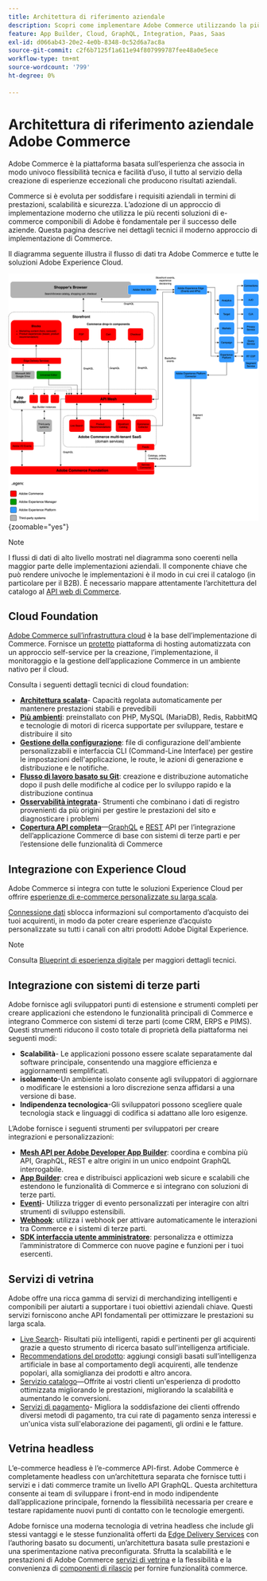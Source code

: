 ```yaml
---
title: Architettura di riferimento aziendale
description: Scopri come implementare Adobe Commerce utilizzando la più recente tecnologia di e-commerce componibile di Adobe.
feature: App Builder, Cloud, GraphQL, Integration, Paas, Saas
exl-id: d066ab43-20e2-4e0b-8348-0c52d6a7ac8a
source-git-commit: c2f6b7125f1a611e94f807999787fee48a0e5ece
workflow-type: tm+mt
source-wordcount: '799'
ht-degree: 0%

---
```


# Architettura di riferimento aziendale Adobe Commerce

Adobe Commerce è la piattaforma basata sull’esperienza che associa in modo univoco flessibilità tecnica e facilità d’uso, il tutto al servizio della creazione di esperienze eccezionali che producono risultati aziendali.

Commerce si è evoluta per soddisfare i requisiti aziendali in termini di prestazioni, scalabilità e sicurezza. L’adozione di un approccio di implementazione moderno che utilizza le più recenti soluzioni di e-commerce componibili di Adobe è fondamentale per il successo delle aziende. Questa pagina descrive nei dettagli tecnici il moderno approccio di implementazione di Commerce.

Il diagramma seguente illustra il flusso di dati tra Adobe Commerce e tutte le soluzioni Adobe Experience Cloud.

![Diagramma architetturale che mostra il modo in cui Adobe Commerce si connette alle soluzioni Experience Cloud](../../assets/playbooks/commerce-architecture-v3.svg){zoomable=&quot;yes&quot;}

>[!NOTE]
>
>I flussi di dati di alto livello mostrati nel diagramma sono coerenti nella maggior parte delle implementazioni aziendali. Il componente chiave che può rendere univoche le implementazioni è il modo in cui crei il catalogo (in particolare per il B2B). È necessario mappare attentamente l’architettura del catalogo al [API web di Commerce](https://developer.adobe.com/commerce/webapi/get-started/).

## Cloud Foundation

[Adobe Commerce sull’infrastruttura cloud](https://experienceleague.adobe.com/en/docs/commerce-cloud-service/user-guide/overview) è la base dell’implementazione di Commerce. Fornisce un [protetto](../../security-and-compliance/shared-responsibility.md) piattaforma di hosting automatizzata con un approccio self-service per la creazione, l’implementazione, il monitoraggio e la gestione dell’applicazione Commerce in un ambiente nativo per il cloud.

Consulta i seguenti dettagli tecnici di cloud foundation:

- [**Architettura scalata**](https://experienceleague.adobe.com/en/docs/commerce-cloud-service/user-guide/architecture/scaled-architecture)- Capacità regolata automaticamente per mantenere prestazioni stabili e prevedibili
- [**Più ambienti**](https://experienceleague.adobe.com/en/docs/commerce-cloud-service/user-guide/architecture/pro-architecture): preinstallato con PHP, MySQL (MariaDB), Redis, RabbitMQ e tecnologie di motori di ricerca supportate per sviluppare, testare e distribuire il sito
- [**Gestione della configurazione**](https://experienceleague.adobe.com/en/docs/commerce-cloud-service/user-guide/configure/overview): file di configurazione dell&#39;ambiente personalizzabili e interfaccia CLI (Command-Line Interface) per gestire le impostazioni dell&#39;applicazione, le route, le azioni di generazione e distribuzione e le notifiche.
- [**Flusso di lavoro basato su Git**](https://experienceleague.adobe.com/en/docs/commerce-cloud-service/user-guide/architecture/pro-develop-deploy-workflow): creazione e distribuzione automatiche dopo il push delle modifiche al codice per lo sviluppo rapido e la distribuzione continua
- [**Osservabilità integrata**](https://experienceleague.adobe.com/en/docs/commerce-cloud-service/user-guide/monitor/performance)- Strumenti che combinano i dati di registro provenienti da più origini per gestire le prestazioni del sito e diagnosticare i problemi
- [**Copertura API completa**](https://developer.adobe.com/commerce/webapi/get-started/)—[GraphQL](https://developer.adobe.com/commerce/webapi/graphql/) e [REST](https://developer.adobe.com/commerce/webapi/rest) API per l’integrazione dell’applicazione Commerce di base con sistemi di terze parti e per l’estensione delle funzionalità di Commerce

## Integrazione con Experience Cloud

Adobe Commerce si integra con tutte le soluzioni Experience Cloud per offrire [esperienze di e-commerce personalizzate su larga scala](https://experienceleague.adobe.com/en/docs/commerce-admin/customers/customers-menu/personalize-scale#customers-menu).

[Connessione dati](https://experienceleague.adobe.com/en/docs/commerce-merchant-services/data-connection/overview) sblocca informazioni sul comportamento d’acquisto dei tuoi acquirenti, in modo da poter creare esperienze d’acquisto personalizzate su tutti i canali con altri prodotti Adobe Digital Experience.

>[!NOTE]
>
>Consulta [Blueprint di esperienza digitale](https://experienceleague.adobe.com/en/docs/blueprints-learn/architecture/overview) per maggiori dettagli tecnici.


## Integrazione con sistemi di terze parti

Adobe fornisce agli sviluppatori punti di estensione e strumenti completi per creare applicazioni che estendono le funzionalità principali di Commerce e integrano Commerce con sistemi di terze parti (come CRM, ERPS e PIMS). Questi strumenti riducono il costo totale di proprietà della piattaforma nei seguenti modi:

- **Scalabilità**- Le applicazioni possono essere scalate separatamente dal software principale, consentendo una maggiore efficienza e aggiornamenti semplificati.
- **isolamento**-Un ambiente isolato consente agli sviluppatori di aggiornare o modificare le estensioni a loro discrezione senza affidarsi a una versione di base.
- **Indipendenza tecnologica**-Gli sviluppatori possono scegliere quale tecnologia stack e linguaggi di codifica si adattano alle loro esigenze.

L’Adobe fornisce i seguenti strumenti per sviluppatori per creare integrazioni e personalizzazioni:

- [**Mesh API per Adobe Developer App Builder**](https://developer.adobe.com/graphql-mesh-gateway/): coordina e combina più API, GraphQL, REST e altre origini in un unico endpoint GraphQL interrogabile.
- [**App Builder**](https://developer.adobe.com/app-builder/docs/overview/): crea e distribuisci applicazioni web sicure e scalabili che estendono le funzionalità di Commerce e si integrano con soluzioni di terze parti.
- [**Eventi**](https://developer.adobe.com/commerce/extensibility/events/)- Utilizza trigger di evento personalizzati per interagire con altri strumenti di sviluppo estensibili.
- [**Webhook**](https://developer.adobe.com/commerce/extensibility/webhooks/): utilizza i webhook per attivare automaticamente le interazioni tra Commerce e i sistemi di terze parti.
- [**SDK interfaccia utente amministratore**](https://developer.adobe.com/commerce/extensibility/admin-ui-sdk/): personalizza e ottimizza l’amministratore di Commerce con nuove pagine e funzioni per i tuoi esercenti.

## Servizi di vetrina

Adobe offre una ricca gamma di servizi di merchandizing intelligenti e componibili per aiutarti a supportare i tuoi obiettivi aziendali chiave. Questi servizi forniscono anche API fondamentali per ottimizzare le prestazioni su larga scala.

- [Live Search](https://experienceleague.adobe.com/en/docs/commerce-merchant-services/live-search/overview)- Risultati più intelligenti, rapidi e pertinenti per gli acquirenti grazie a questo strumento di ricerca basato sull&#39;intelligenza artificiale.
- [Recommendations del prodotto](https://experienceleague.adobe.com/en/docs/commerce-merchant-services/product-recommendations/overview): aggiungi consigli basati sull’intelligenza artificiale in base al comportamento degli acquirenti, alle tendenze popolari, alla somiglianza dei prodotti e altro ancora.
- [Servizio catalogo](https://experienceleague.adobe.com/en/docs/commerce-merchant-services/catalog-service/guide-overview)—Offrite ai vostri clienti un&#39;esperienza di prodotto ottimizzata migliorando le prestazioni, migliorando la scalabilità e aumentando le conversioni.
- [Servizi di pagamento](https://experienceleague.adobe.com/en/docs/commerce-merchant-services/payment-services/guide-overview)- Migliora la soddisfazione dei clienti offrendo diversi metodi di pagamento, tra cui rate di pagamento senza interessi e un&#39;unica vista sull&#39;elaborazione dei pagamenti, gli ordini e le fatture.

## Vetrina headless

L’e-commerce headless è l’e-commerce API-first. Adobe Commerce è completamente headless con un’architettura separata che fornisce tutti i servizi e i dati commerce tramite un livello API GraphQL. Questa architettura consente ai team di sviluppare i front-end in modo indipendente dall’applicazione principale, fornendo la flessibilità necessaria per creare e testare rapidamente nuovi punti di contatto con le tecnologie emergenti.

Adobe fornisce una moderna tecnologia di vetrina headless che include gli stessi vantaggi e le stesse funzionalità offerti da [Edge Delivery Services](https://www.aem.live/home) con l’authoring basato su documenti, un’architettura basata sulle prestazioni e una sperimentazione nativa preconfigurata. Sfrutta la scalabilità e le prestazioni di Adobe Commerce [servizi di vetrina](#storefront-services) e la flessibilità e la convenienza di [componenti di rilascio](https://experienceleague.adobe.com/developer/commerce/storefront/) per fornire funzionalità commerce.

